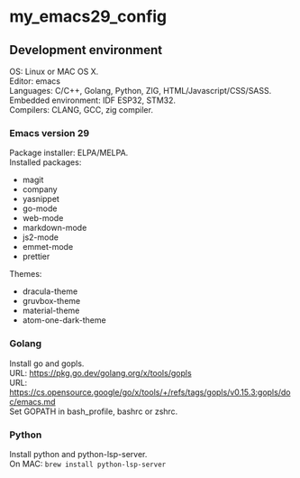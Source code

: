 # my_emacs29_config
## Development environment
OS: Linux or MAC OS X.  
Editor: emacs  
Languages: C/C++, Golang, Python, ZIG, HTML/Javascript/CSS/SASS.  
Embedded environment: IDF ESP32, STM32.  
Compilers: CLANG, GCC, zig compiler.  

### Emacs version 29
Package installer: ELPA/MELPA.  
Installed packages:
- magit
- company
- yasnippet
- go-mode
- web-mode
- markdown-mode
- js2-mode
- emmet-mode
- prettier

Themes:
- dracula-theme
- gruvbox-theme
- material-theme
- atom-one-dark-theme
  
### Golang
Install go and gopls.  
URL: https://pkg.go.dev/golang.org/x/tools/gopls  
URL: https://cs.opensource.google/go/x/tools/+/refs/tags/gopls/v0.15.3:gopls/doc/emacs.md  
Set GOPATH in bash_profile, bashrc or zshrc.  

### Python
Install python and python-lsp-server.  
On MAC: `brew install python-lsp-server`  


